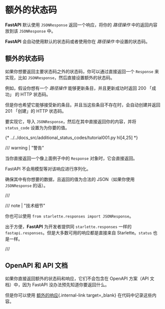 # 额外的状态码

**FastAPI** 默认使用 `JSONResponse` 返回一个响应，将你的 *路径操作* 中的返回内容放到该 `JSONResponse` 中。

**FastAPI** 会自动使用默认的状态码或者使用你在 *路径操作* 中设置的状态码。

## 额外的状态码

如果你想要返回主要状态码之外的状态码，你可以通过直接返回一个 `Response` 来实现，比如 `JSONResponse`，然后直接设置额外的状态码。

例如，假设你想有一个 *路径操作* 能够更新条目，并且更新成功时返回 200 「成功」 的 HTTP 状态码。

但是你也希望它能够接受新的条目。并且当这些条目不存在时，会自动创建并返回 201 「创建」的 HTTP 状态码。

要实现它，导入 `JSONResponse`，然后在其中直接返回你的内容，并将 `status_code` 设置为为你要的值。

{* ../../docs_src/additional_status_codes/tutorial001.py hl[4,25] *}

/// warning | "警告"

当你直接返回一个像上面例子中的 `Response` 对象时，它会直接返回。

FastAPI 不会用模型等对该响应进行序列化。

确保其中有你想要的数据，且返回的值为合法的 JSON（如果你使用 `JSONResponse` 的话）。

///

/// note | "技术细节"

你也可以使用 `from starlette.responses import JSONResponse`。　

出于方便，**FastAPI** 为开发者提供同 `starlette.responses` 一样的 `fastapi.responses`。但是大多数可用的响应都是直接来自 Starlette。`status` 也是一样。

///

## OpenAPI 和 API 文档

如果你直接返回额外的状态码和响应，它们不会包含在 OpenAPI 方案（API 文档）中，因为 FastAPI 没办法预先知道你要返回什么。

但是你可以使用 [额外的响应](additional-responses.md){.internal-link target=_blank} 在代码中记录这些内容。
